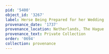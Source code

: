 ```yaml
---
pid: '5400'
object_id: '3267'
label: Herse Being Prepared for her Wedding
provenance_date: '1737'
provenance_location: Netherlands, The Hague
provenance_text: Private Collection
order: '0694'
collection: provenance
---
```

